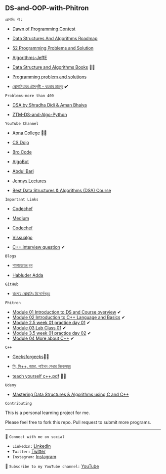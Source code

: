 ## DS-and-OOP-with-Phitron
```
প্রোগামিং বই:
```
- [Dawn of Programming Contest](https://docs.google.com/viewer?a=v&pid=sites&srcid=ZGVmYXVsdGRvbWFpbnxzaGFudG84NnxneDplNjM5ZjhlYzYxMWY1N2Q)

- [Data Structures And Algorithms Roadmap](https://github.com/yuvrajverma01/Data-Structures-And-Algorithms-Roadmap)

- [52 Programming Problems and Solution](https://drive.google.com/file/d/1ZvkZOrdpJezviiUGHKmy2BNivtygASsT/view?fbclid=IwAR0cmTdxl8Z6oI-OtTO0wQ5blYZQqLnWsuOPypolDJLs6d-XYncQUeEZmdQ)

- [Algorithms-JeffE](https://jeffe.cs.illinois.edu/teaching/algorithms/book/Algorithms-JeffE.pdf)

- [Data Structure and Algorithms Books](https://drive.google.com/file/d/1A8_pfCk8KCQlHXo4Ptno8po39aJiDH00/view) 🦾🧠

- [Programming problem and solutions](https://drive.google.com/file/d/1aM8Vmj2gb0ewDnjAjcQo9HhXm2bcJHBG/view)

- [প্রোগামিংয়ের চৌদ্দগুষ্ঠী - ঝংকার মাহবুব](https://drive.google.com/file/d/17vPTP50LB4DHE7mZEIIZCkQmLpG4Iq5M/view?usp=sharing) ✔
```
Problems-more than 400 
```
- [DSA by Shradha Didi & Aman Bhaiya](https://docs.google.com/spreadsheets/d/1hXserPuxVoWMG9Hs7y8wVdRCJTcj3xMBAEYUOXQ5Xag/edit#gid=0)

- [ZTM-DS-and-Algo-Python](https://github.com/VicodinAbuser/ZTM-DS-and-Algo-Python)
```
YouTube Channel
```
- [Apna College](https://www.youtube.com/playlist?list=PLfqMhTWNBTe0b2nM6JHVCnAkhQRGiZMSJ) 🦾🧠

- [CS Dojo](https://www.youtube.com/watch?v=bum_19loj9A&list=PLBZBJbE_rGRV8D7XZ08LK6z-4zPoWzu5H)

- [Bro Code](https://www.youtube.com/watch?v=xX5iOYCJmBI&list=PLZPZq0r_RZON1eaqfafTnEexRzuHbfZX8&index=1)

- [AlgoBot](https://www.youtube.com/watch?v=3gwBZwsa_ik&list=PLknt5L1fvp7W97R2VvIWaim6s1HuCe06y)

- [Abdul Bari](https://www.youtube.com/watch?v=0IAPZzGSbME&list=PLDN4rrl48XKpZkf03iYFl-O29szjTrs_O)

- [Jennys Lectures](https://www.youtube.com/watch?v=9oWd4VJOwr0&list=PLdo5W4Nhv31bbKJzrsKfMpo_grxuLl8LU&index=100)

- [Best Data Structures & Algorithms (DSA) Course](https://www.youtube.com/watch?v=rZ41y93P2Qo&list=PL9gnSGHSqcnr_DxHsP7AW9ftq0AtAyYqJ&index=2)
```
Important Links
```
- [Codechef](https://www.codechef.com/getting-started)

- [Medium](https://medium.com/techie-delight/top-25-algorithms-every-programmer-should-know-373246b4881b)

- [Codechef](https://www.codechef.com/certification/data-structures-and-algorithms/prepare)

- [Vissualgo](https://visualgo.net/en)

- [C++ interview question](https://www.interviewbit.com/cpp-interview-questions/?utm_source=midfunnel&utm_medium=email) ✔
```
Blogs
```
- [শাফায়েতের ব্লগ](http://www.shafaetsplanet.com/?p=2689)

- [Habluder Adda](http://habluderadda.com/gosti/complexity.html)

```
GitHub 
```
- [বাংলায় প্রোগ্রামিং রিসোর্সসমূহ](https://github.com/me-shaon/bangla-programming-resources#%E0%A6%8F%E0%A6%B2%E0%A6%97%E0%A7%8B%E0%A6%B0%E0%A6%BF%E0%A6%A6%E0%A6%AE)

```
Phitron 
```
- [Module 01 Introduction to DS and Course overview](https://drive.google.com/file/d/1lrb5U402Sn6Y0i8gUX6I2RFivP8wxCht/view) ✔
- [Module 02 Introduction to C++ Language and Basics](https://github.com/arifulmrislam/DS-and-OOP-with-Phitron/tree/master/Module%2002%20Introduction%20to%20C%2B%2B%20Basic) ✔
- [Module 2.5 week 01 practice day 01](https://github.com/arifulmrislam/DS-and-OOP-with-Phitron/tree/master/Module%202.5%20week%2001%20practice%20day%2001) ✔
- [Module 03 Lab Class 01](https://www.geeksforgeeks.org/top-10-most-used-inbuilt-c-functions-for-competitive-programming/) ✔
- [Module 3.5 week 01 practice day 02](https://github.com/arifulmrislam/DS-and-OOP-with-Phitron/tree/master/Module%203.5%20week%2001%20practice%20day%2002) ✔
- [Module 04 More about C++](https://drive.google.com/file/d/1aPqT1mopSCjplADutwj4FBNM3ApdU42Z/view) ✔
```
C++
```
- [Geeksforgeeks](https://www.geeksforgeeks.org/c-data-types/?ref=lbp)🦾🧠

- [সি, সি++, জাভা, পাইথন শেখার লিংকসমূহ](https://github.com/hasancse91/Programming-Problem-In-Bengali/blob/master/Programming%20Language%20Tutorial%20Link.md)


- [teach yourself c++.pdf](https://github.com/arifulmrislam/C-Language-Problems-and-Solutions/blob/master/teach%20yourself%20c%2B%2B.pdf) 🦾🧠
```
Udemy
```
- [Mastering Data Structures & Algorithms using C and C++](https://www.udemy.com/course/datastructurescncpp/)

```
Contributing
```
This is a personal learning project for me.

Please feel free to fork this repo. Pull request to submit more programs.

---
🚩 `Connect with me on social`
- `LinkedIn:` [LinkedIn](https://www.linkedin.com/in/ariful-islam-arif-2987b51a3/)
- `Twitter:` [Twitter](https://twitter.com/arifulislam301)
- `Instagram:` [Instagram](https://www.instagram.com/ariful_mr_islam/)

🔔 `Subscribe to my YouTube channel:` [YouTube](https://www.youtube.com/channel/UCED68cm6nHaAlAk0h9I3yAQ)
